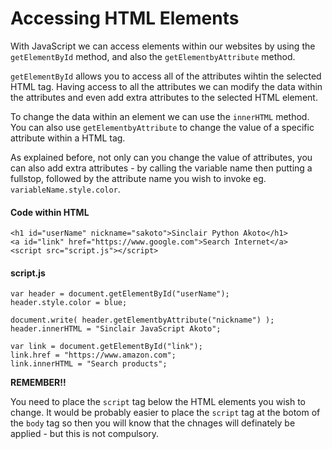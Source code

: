 # Accessing HTML Elements #

With JavaScript we can access elements within our websites by using the `getElementById` method, and also the `getElementbyAttribute` method.

`getElementById` allows you to access all of the attributes wihtin the selected HTML tag.  Having access to all the attributes we can modify the data within the attributes and even add extra attributes to the selected HTML element.

To change the data within an element we can use the `innerHTML` method.  You can also use `getElementbyAttribute` to change the value of a specific attribute within a HTML tag.

As explained before, not only can you change the value of attributes, you can also add extra attributes - by calling the variable name then putting a fullstop, followed by the attribute name you wish to invoke eg. `variableName.style.color`.

#### Code within HTML ####
```
<h1 id="userName" nickname="sakoto">Sinclair Python Akoto</h1>
<a id="link" href="https://www.google.com">Search Internet</a>
<script src="script.js"></script>
```

#### script.js ####
```
var header = document.getElementById("userName");
header.style.color = blue;

document.write( header.getElementbyAttribute("nickname") );
header.innerHTML = "Sinclair JavaScript Akoto";

var link = document.getElementById("link");
link.href = "https://www.amazon.com";
link.innerHTML = "Search products";
```

**REMEMBER!!**

You need to place the `script` tag below the HTML elements you wish to change.  It would be probably easier to place the `script` tag at the botom of the `body` tag so then you will know that the chnages will definately be applied - but this is not compulsory.
